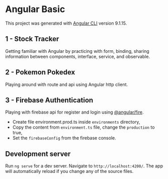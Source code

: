 # Angular Basic

This project was generated with [Angular CLI](https://github.com/angular/angular-cli) version 9.1.15.

## 1 - Stock Tracker

Getting familiar with Angular by practicing with form, binding, sharing information between components, interface, service, and observable.

## 2 - Pokemon Pokedex

Playing around with route and api using Angular http client.

## 3 - Firebase Authentication

Playing with firebase api for register and login using [@angular/fire](https://www.npmjs.com/package/@angular/fire).
- Create file environment.prod.ts inside `environments` directory,
- Copy the content from `environment.ts` file, change the `production` to true,
- Set the `firebaseConfig` from the firebase console.

## Development server

Run `ng serve` for a dev server. Navigate to `http://localhost:4200/`. The app will automatically reload if you change any of the source files.
